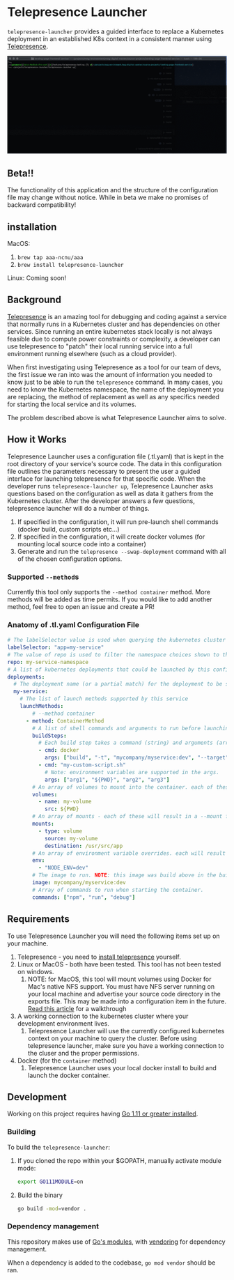 # Telepresence Launcher

`telepresence-launcher` provides a guided interface to replace a Kubernetes deployment in an established K8s context in a consistent manner using [Telepresence](https://www.telepresence.io/).

![gif screencast](example/launcherscreen.gif)

## Beta!!

The functionality of this application and the structure of the configuration file may change without notice. While in beta we make no promises of backward compatibility!

## installation

MacOS:
1. `brew tap aaa-ncnu/aaa`
2. `brew install telepresence-launcher`

Linux:
Coming soon!

## Background

[Telepresence](https://www.telepresence.io/) is an amazing tool for debugging and coding against a service that normally runs in a Kubernetes cluster and has dependencies on other services. Since running an entire kubernetes stack locally is not always feasible due to compute power constraints or complexity, a developer can use telepresence to "patch" their local running service into a full environment running elsewhere (such as a cloud provider).

When first investigating using Telepresence as a tool for our team of devs, the first issue we ran into was the amount of information you needed to know just to be able to run the `telepresence` command. In many cases, you need to know the Kubernetes namespace, the name of the deployment you are replacing, the method of replacement as well as any specifics needed for starting the local service and its volumes.

The problem described above is what Telepresence Launcher aims to solve.

## How it Works

Telepresence Launcher uses a configuration file (.tl.yaml) that is kept in the root directory of your service's source code. The data in this configuration file outlines the parameters necessary to present the user a guided interface for launching telepresence for that specific code. When the developer runs `telepresence-launcher up`, Telepresence Launcher asks questions based on the configuration as well as data it gathers from the Kubernetes cluster. After the developer answers a few questions, telepresence launcher will do a number of things.

1. If specified in the configuration, it will run pre-launch shell commands (docker build, custom scripts etc...)
2. If specified in the configuration, it will create docker volumes (for mounting local source code into a container)
3. Generate and run the `telepresence --swap-deployment` command with all of the chosen configuration options.

### Supported `--method`s

Currently this tool only supports the `--method container` method. More methods will be added as time permits. If you would like to add another method, feel free to open an issue and create a PR!

### Anatomy of .tl.yaml Configuration File

``` yaml
# The labelSelector value is used when querying the kubernetes cluster for a a list of namespaces to present to the user.
labelSelector: "app=my-service"
# The value of repo is used to filter the namespace choices shown to the user in the prompt for selecting a namespace.
repo: my-service-namespace
# A list of kubernetes deployments that could be launched by this config. a user will choose one from the prompt.
deployments:
  # The deployment name (or a partial match) for the deployment to be swapped.
  my-service:
    # The list of launch methods supported by this service
    launchMethods:
        # --method container
      - method: ContainerMethod
        # A list of shell commands and arguments to run before launching telepresence.
        buildSteps:
          # Each build step takes a command (string) and arguments (array) to run the command.
          - cmd: docker
            args: ["build", "-t", "mycompany/myservice:dev", "--target", "build", "."]
          - cmd: "my-custom-script.sh"
            # Note: environment variables are supported in the args.
            args: ["arg1", "${PWD}", "arg2", "arg3"]
        # An array of volumes to mount into the container. each of these will result in a `docker volume create` command.
        volumes:
          - name: my-volume
            src: ${PWD}
        # An array of mounts - each of these will result in a --mount flag in your --docker-run comamnd
        mounts:
          - type: volume
            source: my-volume
            destination: /usr/src/app
        # An array of environment variable overrides. each will result in a -e flag in your -docker-run command.
        env:
          - "NODE_ENV=dev"
        # The image to run. NOTE: this image was build above in the buildSteps.
        image: mycompany/myservice:dev
        # Array of commands to run when starting the container.
        commands: ["npm", "run", "debug"]
```

## Requirements

To use Telepresence Launcher you will need the following items set up on your machine.

1. Telepresence - you need to [install telepresence](https://www.telepresence.io/reference/install) yourself.
2. Linux or MacOS - both have been tested. This tool has not been tested on windows.
   1. NOTE: for MacOS, this tool will mount volumes using Docker for Mac's native NFS support. You must have NFS server running on your local machine and advertise your source code directory in the exports file. This may be made into a configuration item in the future. [Read this article](https://medium.com/@sean.handley/how-to-set-up-docker-for-mac-with-native-nfs-145151458adc) for a walkthrough
3. A working connection to the kubernetes cluster where your development environment lives.
   1. Telepresence Launcher will use the currently configured kubernetes context on your machine to query the cluster. Before using telepresence launcher, make sure you have a working connection to the cluser and the proper permissions.
4. Docker (for the `container` method)
   1. Telepresence Launcher uses your local docker install to build and launch the docker container.

## Development

Working on this project requires having [Go 1.11 or greater installed](https://golang.org/doc/install).

### Building

To build the `telepresence-launcher`:

1. If you cloned the repo within your $GOPATH, manually activate module mode:

    ```bash
    export GO111MODULE=on
    ```

2. Build the binary

    ```bash
    go build -mod=vendor .
    ```

### Dependency management

This repository makes use of [Go's modules](https://github.com/golang/go/wiki/Modules), with [vendoring](https://github.com/golang/go/wiki/Modules#how-do-i-use-vendoring-with-modules-is-vendoring-going-away) for dependency management.

When a dependency is added to the codebase, `go mod vendor` should be ran.
